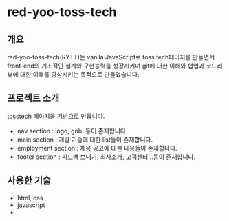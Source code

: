 # red-yoo-toss-tech

## 개요
red-yoo-toss-tech(RYTT)는 vanila JavaScript로 toss tech페이지를 만들면서 front-end의 기초적인 설계와 구현능력을 성장시키며 git에 대한 이해와 협업과 코드리뷰에 대한 이해를 향상시키는 목적으로 만들었습니다.



## 프로젝트 소개

[tosstech 페이지](https://toss.tech/tech)을 기반으로 만듭니다.

- nav section : logo, gnb..등이 존재합니다.
- main section : 개발 기술에 대한 list들이 존재합니다.
- employment section : 채용 공고에 대한 내용들이 존재합니다.
- footer section : 피드백 보내기, 회사소개, 고객센터...등이 존재합니다.


## 사용한 기술

- html, css
- javascript
- 

